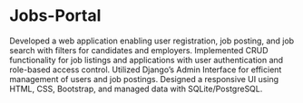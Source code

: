 # Jobs-Portal
Developed a web application enabling user registration, job posting, and job search with filters for candidates and employers.
Implemented CRUD functionality for job listings and applications with user authentication and role-based access control.
Utilized Django’s Admin Interface for efficient management of users and job postings.
Designed a responsive UI using HTML, CSS, Bootstrap, and managed data with SQLite/PostgreSQL.
